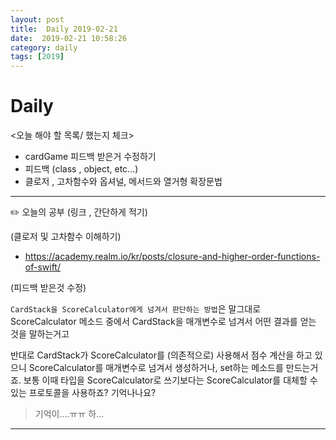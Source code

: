 ```yaml
---
layout: post
title:  Daily 2019-02-21
date:  2019-02-21 10:58:26
category: daily
tags: [2019]
---
```


# Daily

<오늘 해야 할 목록/ 했는지 체크>

- cardGame 피드백 받은거 수정하기
- 피드백 (class , object, etc...)
- 클로저 , 고차함수와 옵셔널, 메서드와 열거형 확장문법

------

✏️ 오늘의 공부 (링크 , 간단하게 적기)

(클로저 및 고차함수 이해하기)

- https://academy.realm.io/kr/posts/closure-and-higher-order-functions-of-swift/

(피드백 받은것 수정)

`CardStack을 ScoreCalculator에게 넘겨서 판단하는 방법`은 말그대로
ScoreCalculator 메소드 중에서 CardStack을 매개변수로 넘겨서 어떤 결과를 얻는 것을 말하는거고

반대로 CardStack가 ScoreCalculator를 (의존적으로) 사용해서 점수 계산을 하고 있으니
ScoreCalculator를 매개변수로 넘겨서 생성하거나, set하는 메소드를 만드는거죠. 보통 이때 타입을 ScoreCalculator로 쓰기보다는 ScoreCalculator를 대체할 수 있는 프로토콜을 사용하죠? 기억나나요?

> 기억이....ㅠㅠ 하... 

------

